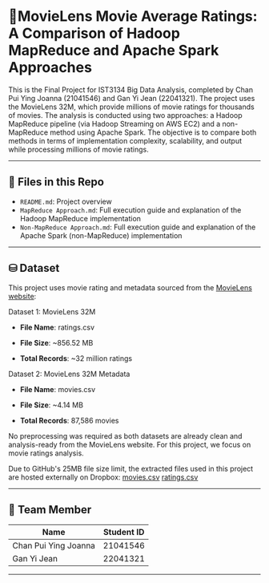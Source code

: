 # 🎥MovieLens Movie Average Ratings: A Comparison of Hadoop MapReduce and Apache Spark Approaches

This is the Final Project for IST3134 Big Data Analysis, completed by Chan Pui Ying Joanna (21041546) and Gan Yi Jean (22041321). 
The project uses the MovieLens 32M, which provide millions of movie ratings for thousands of movies. 
The analysis is conducted using two approaches: a Hadoop MapReduce pipeline (via Hadoop Streaming on AWS EC2) and a non-MapReduce method using Apache Spark. 
The objective is to compare both methods in terms of implementation complexity, scalability, and output while processing millions of movie ratings.


---

## 📁 Files in this Repo

- `README.md`: Project overview
- `MapReduce Approach.md`: Full execution guide and explanation of the Hadoop MapReduce implementation
- `Non-MapReduce Approach.md`: Full execution guide and explanation of the Apache Spark (non-MapReduce) implementation

---

## ⛁ Dataset

This project uses movie rating and metadata sourced from the [MovieLens website](https://grouplens.org/datasets/movielens/):

Dataset 1: MovieLens 32M

- **File Name**: ratings.csv
  
- **File Size**: ~856.52 MB
  
- **Total Records**: ~32 million ratings

Dataset 2: MovieLens 32M Metadata

- **File Name**: movies.csv

- **File Size**: ~4.14 MB

- **Total Records**: 87,586 movies

No preprocessing was required as both datasets are already clean and analysis-ready from the MovieLens website. For this project, we focus on movie ratings analysis.

Due to GitHub's 25MB file size limit, the extracted files used in this project are hosted externally on Dropbox:
[movies.csv](https://www.dropbox.com/scl/fi/4fx41j8ne773yhcz8exhe/movies.csv?rlkey=8k5ovbp7eaxf240d29w45c4vv&st=2a55u5j0&dl=1)
[ratings.csv](https://www.dropbox.com/scl/fi/krkdpnw9nrb3s5qyf1h0p/ratings.csv?rlkey=349sogyz8cvvxebks0wvzsoqt&st=s1mnfnyp&dl=1)

---

## 👥 Team Member

| Name                    | Student ID  |
|-------------------------|-------------|
| Chan Pui Ying Joanna    | 21041546    |
| Gan Yi Jean             | 22041321    |

---

